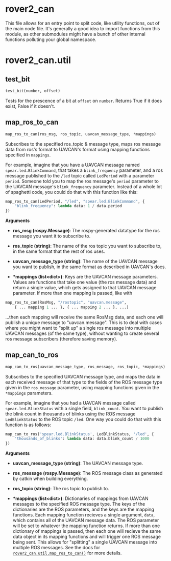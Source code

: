 # rover2_can

This file allows for an entry point to split code, like utility functions,
out of the main node file. It's generally a good idea to import functions from
this module, as other submodules might have a bunch of other internal functions
polluting your global namespace.

# rover2_can.util

## test_bit
```python
test_bit(number, offset)
```

Tests for the prescence of a bit at `offset` on `number`.
Returns True if it does exist, False if it doesn't.

## map_ros_to_can
```python
map_ros_to_can(ros_msg, ros_topic, uavcan_message_type, *mappings)
```

Subscribes to the specified ros_topic & message type, maps ros message data
from ros's format to UAVCAN's format using mapping functions specified in
`mappings`.

For example, imagine that you have a UAVCAN message named
`spear.led.BlinkCommand`, that takes a `blink_frequency` parameter, and a
ros message published to the `/led` topic called `LedPeriod` with a
parameter `period`. Someone told you to map the ros message's `period`
parameter to the UAVCAN message's `blink_frequency` parameter. Instead of
a whole lot of spaghetti code, you could do that with this function like
this:

```python
map_ros_to_can(LedPeriod, "/led", "spear.led.BlinkCommand", {
    "blink_frequency": lambda data: 1 / data.period
})
```

__Arguments__


- __ros_msg (rospy.Message)__: The rospy-generated datatype for the ros message you want
it to subscribe to.

- __ros_topic (string)__: The name of the ros topic you want to
subscribe to, in the same format that the rest of ros uses.

- __uavcan_message_type (string)__: The name of the UAVCAN message you want to
publish, in the same format as described in UAVCAN's docs.

- __*mappings (list&lt;dict&gt;)__: Keys are the UAVCAN message parameters.
Values are functions that take one value (the ros message data) and
return a single value, which gets assigned to that UAVCAN message
parameter. If more than one mapping is passed, like with
```python
map_ros_to_can(RosMsg, "/rostopic", "uavcan.message",
    { ... mapping 1 ... }, { ... mapping 2 ... }, ...)
```
...then each mapping will receive the same RosMsg data, and each one
will publish a unique message to "uavcan.message". This is to deal
with cases where you might want to "split up" a single ros message into
multiple UAVCAN messages (of the same type), without wanting to create
several ros message subscribers (therefore saving memory).

## map_can_to_ros
```python
map_can_to_ros(uavcan_message_type, ros_message, ros_topic, *mappings)
```

Subscribes to the specified UAVCAN message type, and maps the data in each
received message of that type to the fields of the ROS message type given
in the `ros_message` parameter, using mapping functions given in the
`*mappings` parameters.

For example, imagine that you had a UAVCAN message called
`spear.led.BlinkStatus` with a single field, `blink_count`. You want to
publish the blink count in thousands of blinks using the ROS message
`LedBlinkStatus` to the ROS topic `/led`. One way you could do that with
this function is as follows:

```python
map_can_to_ros('spear.led.BlinkStatus', LedBlinkStatus, '/led', {
    'thousands_of_blinks': lambda data: data.blink_count / 1000
})
```

__Arguments__


- __uavcan_message_type (string)__: The UAVCAN message type.

- __ros_message (rospy.Message)__: The ROS message class as generated by catkin
when building everything.

- __ros_topic (string)__: The ros topic to publish to.

- __*mappings (list&lt;dict&gt;)__: Dictionaries of mappings from UAVCAN messages to the
specified ROS message type. The keys of the dictionaries are the ROS
parameters, and the keys are the mapping functions. Each mapping function
recieves a single argument, `data`, which contains all of the UAVCAN
message data. The ROS parameter will be set to whatever the mapping
function returns. If more than one dictionary of mappings is passed,
then each one will recieve the same data object in its mapping functions
and will trigger one ROS message being sent. This allows for "splitting"
a single UAVCAN message into multiple ROS messages. See the docs for
[`rover2_can.util.map_ros_to_can()`](#map_ros_to_can) for more details.

